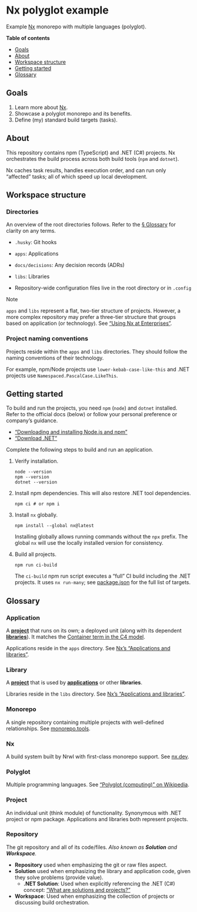 # Nx polyglot example

Example [Nx] monorepo with multiple languages (polyglot).

**Table of contents**

- [Goals](#goals)
- [About](#about)
- [Workspace structure](#workspace-structure)
- [Getting started](#getting-started)
- [Glossary](#glossary)

## Goals

1. Learn more about [Nx].
2. Showcase a polyglot monorepo and its benefits.
3. Define (my) standard build targets (tasks).

## About

This repository contains npm (TypeScript) and .NET (C#) projects.
Nx orchestrates the build process across both build tools (`npm` and `dotnet`).

Nx caches task results, handles execution order, and can run only “affected” tasks;
all of which speed up local development.

## Workspace structure

### Directories

An overview of the root directories follows.
Refer to the [§ Glossary](#glossary) for clarity on any terms.

- `.husky`: Git hooks

- `apps`: Applications

- `docs/decisions`: Any decision records (ADRs)

- `libs`: Libraries

- Repository-wide configuration files live in the root directory or in `.config`

> [!Note]
>
> `apps` and `libs` represent a flat, two-tier structure of projects.
> However, a more complex repository may prefer a three-tier structure that groups based on application (or technology).
> See [“Using Nx at Enterprises”][nx-enterprise].

[nx-enterprise]: https://nx.dev/concepts/more-concepts/monorepo-nx-enterprise

### Project naming conventions

Projects reside within the `apps` and `libs` directories.
They should follow the naming conventions of their technology.

For example, npm/Node projects use `lower-kebab-case-like-this`
and .NET projects use `Namespaced.PascalCase.LikeThis`.

## Getting started

To build and run the projects, you need `npm` (`node`) and `dotnet` installed.
Refer to the official docs (below) or follow your personal preference or company’s guidance.

- [“Downloading and installing Node.js and npm”](https://docs.npmjs.com/downloading-and-installing-node-js-and-npm)
- [“Download .NET”](https://dotnet.microsoft.com/en-us/download)

Complete the following steps to build and run an application.

1. Verify installation.

   ```shell
   node --version
   npm --version
   dotnet --version
   ```

2. Install npm dependencies.
   This will also restore .NET tool dependencies.

   ```shell
   npm ci # or npm i
   ```

3. Install `nx` globally.

   ```shell
   npm install --global nx@latest
   ```

   Installing globally allows running commands without the `npx` prefix.
   The global `nx` will use the locally installed version for consistency.

4. Build all projects.

   ```shell
   npm run ci-build
   ```

   The `ci-build` npm run script executes a “full” CI build including the .NET projects.
   It uses `nx run-many`; see [package.json](./package.json) for the full list of targets.

## Glossary

### Application

A [**project**](#project) that runs on its own;
a deployed unit (along with its dependent [**libraries**](#library)).
It matches the [Container term in the C4 model][c4model].

Applications reside in the `apps` directory.
See [Nx’s “Applications and libraries”][nx-apps-and-libs].

[c4model]: https://c4model.com
[nx-apps-and-libs]: https://nx.dev/concepts/more-concepts/applications-and-libraries

### Library

A [**project**](#project) that is used by [**applications**](#application) or other **libraries**.

Libraries reside in the `libs` directory.
See [Nx’s “Applications and libraries”][nx-apps-and-libs].

### Monorepo

A single repository containing multiple projects with well-defined relationships.
See [monorepo.tools][monorepo-tools].

[monorepo-tools]: https://monorepo.tools

### Nx

A build system built by Nrwl with first-class monorepo support. See [nx.dev][nx].

[nx]: https://nx.dev/

### Polyglot

Multiple programming languages. See [“Polyglot (computing)” on Wikipedia][polyglot].

[polyglot]: https://en.wikipedia.org/wiki/Polyglot_(computing)

### Project

An individual unit (think module) of functionality.
Synonymous with .NET project or npm package.
Applications and libraries both represent projects.

### Repository

The git repository and all of its code/files. _Also known as **Solution** and **Workspace**._

- **Repository** used when emphasizing the git or raw files aspect.
- **Solution** used when emphasizing the library and application code, given they solve problems (provide value).
  - **.NET Solution**: Used when explicitly referencing the .NET (C#) concept:
    [“What are solutions and projects?”][dotnet-solutions-and-projects]
- **Workspace**: Used when emphasizing the collection of projects or discussing build orchestration.

[dotnet-solutions-and-projects]: https://learn.microsoft.com/en-us/visualstudio/ide/solutions-and-projects-in-visual-studio?view=vs-2022
